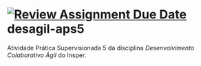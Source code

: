[![Review Assignment Due Date](https://classroom.github.com/assets/deadline-readme-button-22041afd0340ce965d47ae6ef1cefeee28c7c493a6346c4f15d667ab976d596c.svg)](https://classroom.github.com/a/mIJgjNAU)
desagil-aps5
============

Atividade Prática Supervisionada 5 da disciplina *Desenvolvimento Colaborativo
Ágil* do Insper.
